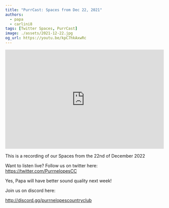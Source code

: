 ```yaml
---
title: "PurrCast: Spaces from Dec 22, 2021"
authors:
  - papa
  - carlini8
tags: [Twitter Spaces, PurrCast]
image: ./assets/2021-12-22.jpg
og_url: https://youtu.be/kpC7hkAxwRc
---
```


<iframe width="100%" height="315" src="https://www.youtube.com/embed/kpC7hkAxwRc" title="YouTube video player" frameborder="0" allow="accelerometer; autoplay; clipboard-write; encrypted-media; gyroscope; picture-in-picture" allowFullScreen></iframe>

<!--truncate-->

This is a recording of our Spaces from the 22nd of December 2022 

Want to listen live? Follow us on twitter here: https://twitter.com/PurrnelopesCC 

Yes, Papa will have better sound quality next week! 

Join us on discord here: 

http://discord.gg/purrnelopescountryclub